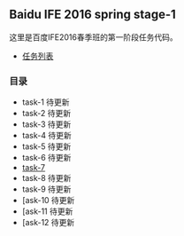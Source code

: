 ## Baidu IFE 2016 spring stage-1 

这里是百度IFE2016春季班的第一阶段任务代码。

 * [任务列表](http://ife.baidu.com/task/all)

### 目录

 * task-1 待更新
 * task-2 待更新
 * task-3 待更新
 * task-4 待更新
 * task-5 待更新
 * task-6 待更新
 * [task-7](task-7/)
 * task-8 待更新
 * task-9 待更新
 * [ask-10 待更新
 * [ask-11 待更新
 * [ask-12 待更新


